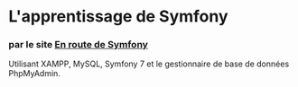 # L'apprentissage de Symfony
### par le site [En route de Symfony](https://symfony.com/doc/6.2/the-fast-track/fr/index.html)

Utilisant XAMPP, MySQL, Symfony 7 et le gestionnaire de base de données PhpMyAdmin.
